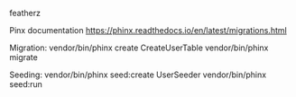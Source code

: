 featherz


Pinx documentation
https://phinx.readthedocs.io/en/latest/migrations.html

Migration:
vendor/bin/phinx create CreateUserTable
vendor/bin/phinx migrate

Seeding:
vendor/bin/phinx seed:create UserSeeder
vendor/bin/phinx seed:run
